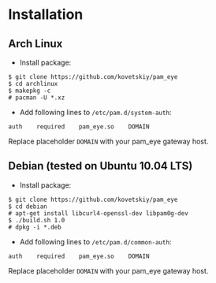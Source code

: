 # Installation

## Arch Linux

- Install package:
```
$ git clone https://github.com/kovetskiy/pam_eye
$ cd archlinux
$ makepkg -c
# pacman -U *.xz
```

- Add following lines to `/etc/pam.d/system-auth`:
```
auth    required    pam_eye.so    DOMAIN
```

Replace placeholder `DOMAIN` with your pam_eye gateway host.

## Debian (tested on Ubuntu 10.04 LTS)

- Install package:
```
$ git clone https://github.com/kovetskiy/pam_eye
$ cd debian
# apt-get install libcurl4-openssl-dev libpam0g-dev
$ ./build.sh 1.0
# dpkg -i *.deb
```

- Add following lines to `/etc/pam.d/common-auth`:
```
auth    required    pam_eye.so    DOMAIN
```

Replace placeholder `DOMAIN` with your pam_eye gateway host.
